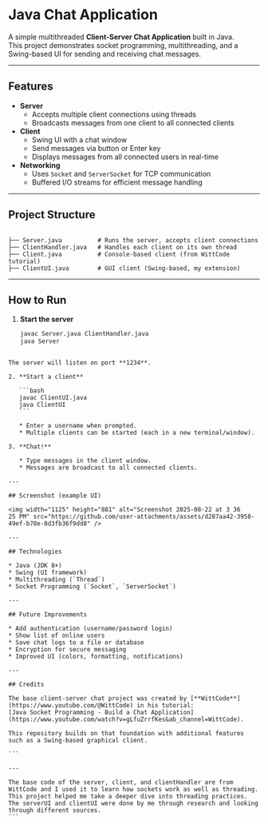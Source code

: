 # Java Chat Application

A simple multithreaded **Client-Server Chat Application** built in Java.  
This project demonstrates socket programming, multithreading, and a Swing-based UI for sending and receiving chat messages.

---

##  Features
- **Server**
  - Accepts multiple client connections using threads
  - Broadcasts messages from one client to all connected clients
- **Client**
  - Swing UI with a chat window
  - Send messages via button or Enter key
  - Displays messages from all connected users in real-time
- **Networking**
  - Uses `Socket` and `ServerSocket` for TCP communication
  - Buffered I/O streams for efficient message handling

---

## Project Structure
```

├── Server.java          # Runs the server, accepts client connections
├── ClientHandler.java   # Handles each client on its own thread
├── Client.java          # Console-based client (from WittCode tutorial)
├── ClientUI.java        # GUI client (Swing-based, my extension)

````

---

## How to Run
1. **Start the server**  
   ```bash
   javac Server.java ClientHandler.java
   java Server
````

The server will listen on port **1234**.

2. **Start a client**

   ```bash
   javac ClientUI.java
   java ClientUI
   ```

   * Enter a username when prompted.
   * Multiple clients can be started (each in a new terminal/window).

3. **Chat!**

   * Type messages in the client window.
   * Messages are broadcast to all connected clients.

---

## Screenshot (example UI)

<img width="1125" height="881" alt="Screenshot 2025-08-22 at 3 36 25 PM" src="https://github.com/user-attachments/assets/d287aa42-3958-49ef-b78e-8d3fb36f9dd8" />

---

## Technologies

* Java (JDK 8+)
* Swing (UI framework)
* Multithreading (`Thread`)
* Socket Programming (`Socket`, `ServerSocket`)

---

## Future Improvements

* Add authentication (username/password login)
* Show list of online users
* Save chat logs to a file or database
* Encryption for secure messaging
* Improved UI (colors, formatting, notifications)

---

## Credits

The base client-server chat project was created by [**WittCode**](https://www.youtube.com/@WittCode) in his tutorial:
[Java Socket Programming - Build a Chat Application](https://www.youtube.com/watch?v=gLfuZrrfKes&ab_channel=WittCode).

This repository builds on that foundation with additional features such as a Swing-based graphical client.

```

---

The base code of the server, client, and clientHandler are from WittCode and I used it to learn how sockets work as well as threading. This project helped me take a deeper dive into threading practices.
The serverUI and clientUI were done by me through research and looking through different sources. 
```
